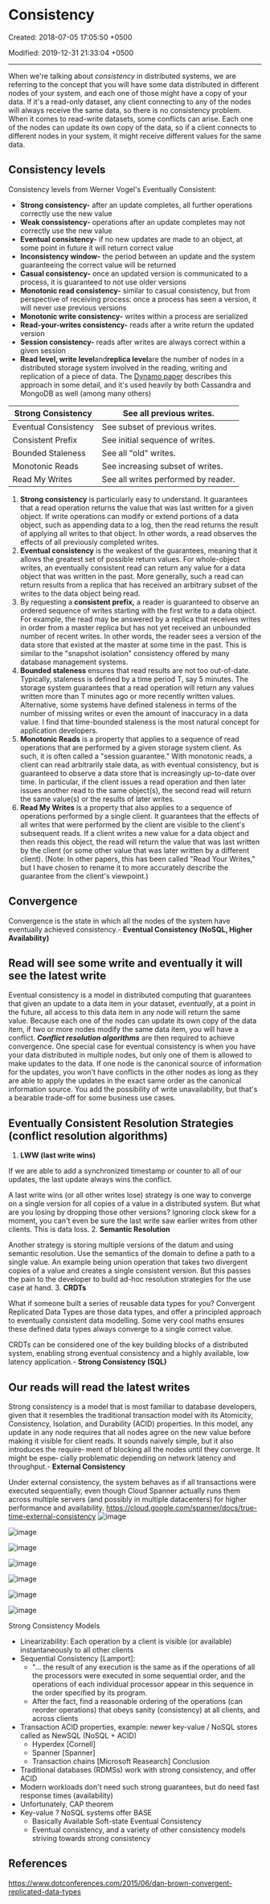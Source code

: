 # Consistency

Created: 2018-07-05 17:05:50 +0500

Modified: 2019-12-31 21:33:04 +0500

---

When we're talking about *consistency* in distributed systems, we are referring to the concept that you will have some data distributed in different nodes of your system, and each one of those might have a copy of your data. If it's a read-only dataset, any client connecting to any of the nodes will always receive the same data, so there is no consistency problem. When it comes to read-write datasets, some conflicts can arise. Each one of the nodes can update its own copy of the data, so if a client connects to different nodes in your system, it might receive different values for the same data.

## Consistency levels

Consistency levels from Werner Vogel's Eventually Consistent:

- **Strong consistency-** after an update completes, all further operations correctly use the new value
- **Weak conssistency-** operations after an update completes may not correctly use the new value
- **Eventual consistency-** if no new updates are made to an object, at some point in future it will return correct value
- **Inconsistency window-** the period between an update and the system guaranteeing the correct value will be returned
- **Casual consistency-** once an updated version is communicated to a process, it is guaranteed to not use older versions
- **Monotonic read consistency-** similar to casual consistency, but from perspective of receiving process: once a process has seen a version, it will never use previous versions
- **Monotonic write consistency-** writes within a process are serialized
- **Read-your-writes consistency-** reads after a write return the updated version
- **Session consistency-** reads after writes are always correct within a given session
- **Read level, write level**and**replica level**are the number of nodes in a distributed storage system involved in the reading, writing and replication of a piece of data. The [Dynamo paper](https://www.allthingsdistributed.com/files/amazon-dynamo-sosp2007.pdf) describes this approach in some detail, and it's used heavily by both Cassandra and MongoDB as well (among many others)

| Strong Consistency   | See all previous writes.            |
|----------------------|-------------------------------------|
| Eventual Consistency | See subset of previous writes.      |
| Consistent Prefix    | See initial sequence of writes.     |
| Bounded Staleness    | See all "old" writes.               |
| Monotonic Reads      | See increasing subset of writes.    |
| Read My Writes       | See all writes performed by reader. |

1. **Strong consistency** is particularly easy to understand. It guarantees that a read operation returns the value that was last written for a given object. If write operations can modify or extend portions of a data object, such as appending data to a log, then the read returns the result of applying all writes to that object. In other words, a read observes the effects of all previously completed writes.
2. **Eventual consistency** is the weakest of the guarantees, meaning that it allows the greatest set of possible return values. For whole-object writes, an eventually consistent read can return any value for a data object that was written in the past. More generally, such a read can return results from a replica that has received an arbitrary subset of the writes to the data object being read.
3. By requesting a **consistent prefix,** a reader is guaranteed to observe an ordered sequence of writes starting with the first write to a data object. For example, the read may be answered by a replica that receives writes in order from a master replica but has not yet received an unbounded number of recent writes. In other words, the reader sees a version of the data store that existed at the master at some time in the past. This is similar to the "snapshot isolation" consistency offered by many database management systems.
4. **Bounded staleness** ensures that read results are not too out-of-date. Typically, staleness is defined by a time period T, say 5 minutes. The storage system guarantees that a read operation will return any values written more than T minutes ago or more recently written values. Alternative, some systems have defined staleness in terms of the number of missing writes or even the amount of inaccuracy in a data value. I find that time-bounded staleness is the most natural concept for application developers.
5. **Monotonic Reads** is a property that applies to a sequence of read operations that are performed by a given storage system client. As such, it is often called a "session guarantee." With monotonic reads, a client can read arbitrarily stale data, as with eventual consistency, but is guaranteed to observe a data store that is increasingly up-to-date over time. In particular, if the client issues a read operation and then later issues another read to the same object(s), the second read will return the same value(s) or the results of later writes.
6. **Read My Writes** is a property that also applies to a sequence of operations performed by a single client. It guarantees that the effects of all writes that were performed by the client are visible to the client's subsequent reads. If a client writes a new value for a data object and then reads this object, the read will return the value that was last written by the client (or some other value that was later written by a different client). (Note: In other papers, this has been called "Read Your Writes," but I have chosen to rename it to more accurately describe the guarantee from the client's viewpoint.)

## Convergence

Convergence is the state in which all the nodes of the system have eventually achieved consistency.-  **Eventual Consistency (NoSQL, Higher Availability)**

## Read will see some write and eventually it will see the latest write

Eventual consistency is a model in distributed computing that guarantees that given an update to a data item in your dataset, *eventually*, at a point in the future, all access to this data item in any node will return the same value. Because each one of the nodes can update its own copy of the data item, if two or more nodes modify the same data item, you will have a conflict. ***Conflict resolution algorithms*** are then required to achieve convergence.
One special case for eventual consistency is when you have your data distributed in multiple nodes, but only one of them is allowed to make updates to the data. If one node is the canonical source of information for the updates, you won't have conflicts in the other nodes as long as they are able to apply the updates in the exact same order as the canonical information source. You add the possibility of write unavailability, but that's a bearable trade-off for some business use cases.

## Eventually Consistent Resolution Strategies (conflict resolution algorithms)

1. **LWW (last write wins)**

If we are able to add a synchronized timestamp or counter to all of our updates, the last update always wins the conflict.

A last write wins (or all other writes lose) strategy is one way to converge on a single version for all copies of a value in a distributed system. But what are you losing by dropping those other versions? Ignoring clock skew for a moment, you can't even be sure the last write saw earlier writes from other clients. This is data loss.
2. **Semantic Resolution**

Another strategy is storing multiple versions of the datum and using semantic resolution. Use the semantics of the domain to define a path to a single value. An example being union operation that takes two divergent copies of a value and creates a single consistent version. But this passes the pain to the developer to build ad-hoc resolution strategies for the use case at hand.
3. **CRDTs**

What if someone built a series of reusable data types for you? Convergent Replicated Data Types are those data types, and offer a principled approach to eventually consistent data modelling. Some very cool maths ensures these defined data types always converge to a single correct value.

CRDTs can be considered one of the key building blocks of a distributed system, enabling strong eventual consistency and a highly available, low latency application.-  **Strong Consistency (SQL)**

## Our reads will read the latest writes

Strong consistency is a model that is most familiar to database developers, given that it resembles the traditional transaction model with its Atomicity, Consistency, Isolation, and Durability (ACID) properties. In this model, any update in any node requires that all nodes agree on the new value before making it visible for client reads. It sounds naively simple, but it also introduces the require‐ ment of blocking all the nodes until they converge. It might be espe‐ cially problematic depending on network latency and throughput.-  **External Consistency**

Under external consistency, the system behaves as if all transactions were executed sequentially, even though Cloud Spanner actually runs them across multiple servers (and possibly in multiple datacenters) for higher performance and availability.
<https://cloud.google.com/spanner/docs/true-time-external-consistency>
![image](media/Consistency-image1.png)

![image](media/Consistency-image2.png)

![image](media/Consistency-image3.png)

![image](media/Consistency-image4.png)

![image](media/Consistency-image5.png)

![image](media/Consistency-image6.png)

![image](media/Consistency-image7.png)

Strong Consistency Models

- Linearizability: Each operation by a client is visible (or available) instantaneously to all other clients
- Sequential Consistency [Lamport]:
  - "... the result of any execution is the same as if the operations of all the processors were executed in some sequential order, and the operations of each individual processor appear in this sequence in the order specified by its program.
  - After the fact, find a reasonable ordering of the operations (can reorder operations) that obeys sanity (consistency) at all clients, and across clients
- Transaction ACID properties, example: newer key-value / NoSQL stores called as NewSQL (NoSQL + ACID)
  - Hyperdex [Cornell]
  - Spanner [Spanner]
  - Transaction chains [Microsoft Reasearch]
Conclusion
- Traditional databases (RDMSs) work with strong consistency, and offer ACID
- Modern workloads don't need such strong guarantees, but do need fast response times (availability)
- Unfortunately, CAP theorem
- Key-value ? NoSQL systems offer BASE
  - Basically Available Soft-state Eventual Consistency
  - Eventual consistency, and a variety of other consistency models striving towards strong consistency

## References

<https://www.dotconferences.com/2015/06/dan-brown-convergent-replicated-data-types>
